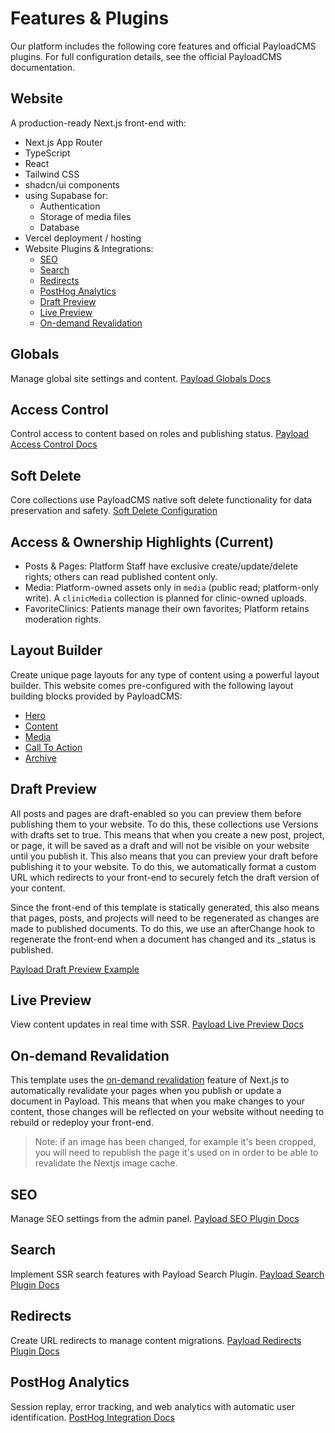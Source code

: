 # Features & Plugins

Our platform includes the following core features and official PayloadCMS plugins. For full configuration details, see the official PayloadCMS documentation.

## Website
A production-ready Next.js front-end with:
- Next.js App Router
- TypeScript
- React
- Tailwind CSS
- shadcn/ui components
- using Supabase for:
  - Authentication
  - Storage of media files
  - Database
- Vercel deployment / hosting
- Website Plugins & Integrations:
  - [SEO](#seo)
  - [Search](#search)
  - [Redirects](#redirects)
  - [PostHog Analytics](#posthog-analytics)
  - [Draft Preview](#draft-preview)
  - [Live Preview](#live-preview)
  - [On-demand Revalidation](#on-demand-revalidation)

## Globals
Manage global site settings and content.
[Payload Globals Docs](https://payloadcms.com/docs/configuration/globals)

## Access Control
Control access to content based on roles and publishing status.
[Payload Access Control Docs](https://payloadcms.com/docs/access-control/overview)

## Soft Delete
Core collections use PayloadCMS native soft delete functionality for data preservation and safety.
[Soft Delete Configuration](./soft-delete-implementation.md)

## Access & Ownership Highlights (Current)
- Posts & Pages: Platform Staff have exclusive create/update/delete rights; others can read published content only.
- Media: Platform-owned assets only in `media` (public read; platform-only write). A `clinicMedia` collection is planned for clinic-owned uploads.
- FavoriteClinics: Patients manage their own favorites; Platform retains moderation rights.

## Layout Builder

Create unique page layouts for any type of content using a powerful layout builder. This website comes pre-configured with the following layout building blocks provided by PayloadCMS:

- [Hero](/src/heros/config.ts)
- [Content](/src/blocks/Content/config.ts)
- [Media](/src/blocks/MediaBlock/config.ts)
- [Call To Action](/src/blocks/CallToAction/config.ts)
- [Archive](/src/blocks/ArchiveBlock/config.ts)

## Draft Preview

All posts and pages are draft-enabled so you can preview them before publishing them to your website. To do this, these collections use Versions with drafts set to true. This means that when you create a new post, project, or page, it will be saved as a draft and will not be visible on your website until you publish it. This also means that you can preview your draft before publishing it to your website. To do this, we automatically format a custom URL which redirects to your front-end to securely fetch the draft version of your content.

Since the front-end of this template is statically generated, this also means that pages, posts, and projects will need to be regenerated as changes are made to published documents. To do this, we use an afterChange hook to regenerate the front-end when a document has changed and its _status is published.

[Payload Draft Preview Example](https://github.com/payloadcms/payload/tree/main/examples/draft-preview)

## Live Preview
View content updates in real time with SSR.
[Payload Live Preview Docs](https://payloadcms.com/docs/live-preview/overview)

## On-demand Revalidation
This template uses the [on-demand revalidation](https://payloadcms.com/docs/live-preview/on-demand-revalidation) feature of Next.js to automatically revalidate your pages when you publish or update a document in Payload. This means that when you make changes to your content, those changes will be reflected on your website without needing to rebuild or redeploy your front-end.

> Note: if an image has been changed, for example it's been cropped, you will need to republish the page it's used on in order to be able to revalidate the Nextjs image cache.

## SEO
Manage SEO settings from the admin panel.
[Payload SEO Plugin Docs](https://payloadcms.com/docs/plugins/seo)

## Search
Implement SSR search features with Payload Search Plugin.
[Payload Search Plugin Docs](https://payloadcms.com/docs/plugins/search)

## Redirects
Create URL redirects to manage content migrations.
[Payload Redirects Plugin Docs](https://payloadcms.com/docs/plugins/redirects)

## PostHog Analytics
Session replay, error tracking, and web analytics with automatic user identification.
[PostHog Integration Docs](./posthog-integration.md)

